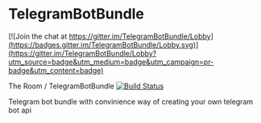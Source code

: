 # TelegramBotBundle

[![Join the chat at https://gitter.im/TelegramBotBundle/Lobby](https://badges.gitter.im/TelegramBotBundle/Lobby.svg)](https://gitter.im/TelegramBotBundle/Lobby?utm_source=badge&utm_medium=badge&utm_campaign=pr-badge&utm_content=badge)

The Room / TelegramBotBundle [![Build Status](https://travis-ci.org/myrkox/TelegramBotBundle.svg?branch=master)](https://travis-ci.org/myrkox/TelegramBotBundle)

Telegram bot bundle with convinience way of creating your own telegram bot api
